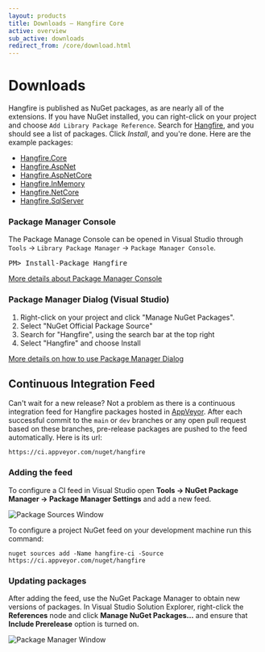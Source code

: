 ```yaml
---
layout: products
title: Downloads — Hangfire Core
active: overview
sub_active: downloads
redirect_from: /core/download.html
---
```


<h1 class="page-header">Downloads</h1>

Hangfire is published as NuGet packages, as are nearly all of the extensions. If you have NuGet installed, you can right-click on your project and choose `Add Library Package Reference`. Search for <a href="https://www.nuget.org/packages?q=Hangfire">Hangfire</a>, and you should see a list of packages. Click *Install*, and you're done. Here are the example packages:

* [Hangfire.Core](https://www.nuget.org/packages/Hangfire.Core/)
* [Hangfire.AspNet](https://www.nuget.org/packages/Hangfire.AspNet/)
* [Hangfire.AspNetCore](https://www.nuget.org/packages/Hangfire.AspNetCore/)
* [Hangfire.InMemory](https://www.nuget.org/packages/Hangfire.InMemory/)
* [Hangfire.NetCore](https://www.nuget.org/packages/Hangfire.NetCore/)
* [Hangfire.SqlServer](https://www.nuget.org/packages/Hangfire.SqlServer/)

### Package Manager Console

The Package Manage Console can be opened in Visual Studio through `Tools` &rarr; `Library Package Manager` &rarr; `Package Manager Console`. 

<pre class="nuget-install">PM> Install-Package Hangfire</pre>

<a href="https://docs.nuget.org/docs/start-here/Using-the-Package-Manager-Console" target="_blank">More details about Package Manager Console</a> <span class="glyphicon glyphicon-small glyphicon-new-window"></span>

### Package Manager Dialog (Visual Studio)

1. Right-click on your project and click "Manage NuGet Packages".
2. Select "NuGet Official Package Source"
3. Search for "Hangfire", using the search bar at the top right
4. Select "Hangfire" and choose Install

<a href="https://docs.nuget.org/docs/start-here/managing-nuget-packages-using-the-dialog" target="_blank">More details on how to use Package Manager Dialog</a> <span class="glyphicon glyphicon-small glyphicon-new-window"></span>

<a id="ci-feed"></a>

## Continuous Integration Feed

Can't wait for a new release? Not a problem as there is a continuous integration feed for Hangfire packages hosted in [AppVeyor](https://www.appveyor.com/). After each successful commit to the `main` or `dev` branches or any open pull request based on these branches, pre-release packages are pushed to the feed automatically. Here is its url:

    https://ci.appveyor.com/nuget/hangfire

### Adding the feed

To configure a CI feed in Visual Studio open **Tools &rarr; NuGet Package Manager &rarr; Package Manager Settings** and add a new feed.

![Package Sources Window](/img/pkg-source.png)

To configure a project NuGet feed on your development machine run this command:

    nuget sources add -Name hangfire-ci -Source https://ci.appveyor.com/nuget/hangfire

### Updating packages

After adding the feed, use the NuGet Package Manager to obtain new versions of packages. In Visual Studio Solution Explorer, right-click the **References** node and click **Manage NuGet Packages...** and ensure that **Include Prerelease** option is turned on.

<img src="/img/pkg-manager-ci.png" alt="Package Manager Window" style="max-width: 100%;">
